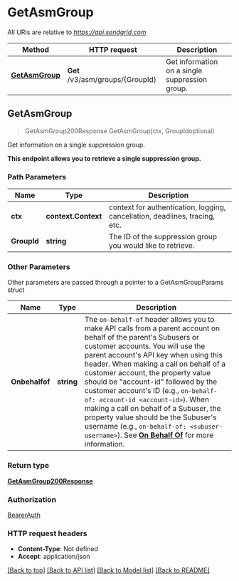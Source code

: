 # GetAsmGroup

All URIs are relative to *https://api.sendgrid.com*

Method | HTTP request | Description
------------- | ------------- | -------------
[**GetAsmGroup**](GetAsmGroup.md#GetAsmGroup) | **Get** /v3/asm/groups/{GroupId} | Get information on a single suppression group.



## GetAsmGroup

> GetAsmGroup200Response GetAsmGroup(ctx, GroupIdoptional)

Get information on a single suppression group.

**This endpoint allows you to retrieve a single suppression group.**

### Path Parameters


Name | Type | Description
------------- | ------------- | -------------
**ctx** | **context.Context** | context for authentication, logging, cancellation, deadlines, tracing, etc.
**GroupId** | **string** | The ID of the suppression group you would like to retrieve.

### Other Parameters

Other parameters are passed through a pointer to a GetAsmGroupParams struct


Name | Type | Description
------------- | ------------- | -------------
**Onbehalfof** | **string** | The `on-behalf-of` header allows you to make API calls from a parent account on behalf of the parent's Subusers or customer accounts. You will use the parent account's API key when using this header. When making a call on behalf of a customer account, the property value should be \"account-id\" followed by the customer account's ID (e.g., `on-behalf-of: account-id <account-id>`). When making a call on behalf of a Subuser, the property value should be the Subuser's username (e.g., `on-behalf-of: <subuser-username>`). See [**On Behalf Of**](https://docs.sendgrid.com/api-reference/how-to-use-the-sendgrid-v3-api/on-behalf-of) for more information.

### Return type

[**GetAsmGroup200Response**](GetAsmGroup200Response.md)

### Authorization

[BearerAuth](../README.md#BearerAuth)

### HTTP request headers

- **Content-Type**: Not defined
- **Accept**: application/json

[[Back to top]](#) [[Back to API list]](../README.md#documentation-for-api-endpoints)
[[Back to Model list]](../README.md#documentation-for-models)
[[Back to README]](../README.md)

